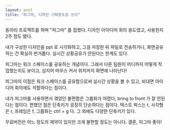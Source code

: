 ```yaml
---
layout: post
title: "피그마, 디자인 기획용도로 쓰다"
---
```


동아리 프로젝트를 하며 "피그마" 를 접했다.
디자인 아이디어 회의 용도였고,
사용한지 2주 정도 됐다.

내가 구상한 디자인을 ppt 로 시각화하고,
그걸 저장한 뒤 파일로 전송하거나,
화면공유하는 건 확실히 번거롭다.
실시간 상황공유가 안된다는 한계도 있다.

피그마는 워크 스페이스를 공유하는 개념이다.
그래서 다른 팀원이 어디까지 어떻게 작업했는지도 보이고,
심지어 마우스 커서 위치까지 화면에 나타난다!

피그마의 이점은 워크 스페이스를 공유함으로써
실시간 상황을 볼 수 있고,
비대면 아이디어 회의에도 적합하다는 점이다.

내가 피그마를 사용하면서 겪었던 불편함은
그룹화가 어렵다, bring to front 가 잘 안된다는 점이다.
편했던 점은 단축키가 굉장히 단순하다는 점이다.
텍스트 박스는 t, 사각형은 r, 프레임은 f,
그룹화는 ctrl + g 다. 그 외에도 다양한 단축키가 있다.

무료버전은 어느 정도의 제약이 있지만
크게 불편할 정도는 아니다.
결론, 피그마 좋아!


